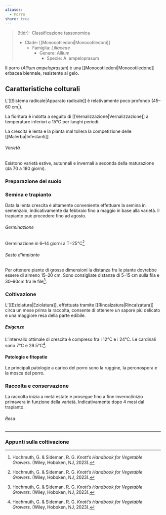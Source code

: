 ```yaml
---
aliases:
  - Porro
share: true
---
```


> [!tldr]- Classificazione tassonomica
> - Clade: [[Monocotiledoni|Monocotiledoni]]
> 	- Famiglia: *Liliaceae*
> 		- Genere: Allium
> 			- Specie: A. ampeloprasum

Il porro (*Allium ampeloprasum*) è una [[Monocotiledoni|Monocotiledone]] erbacea biennale, resistente al gelo.

## Caratteristiche colturali
L’[[Sistema radicale|Apparato radicale]] è relativamente poco profondo (45–60 cm[^1]).

La fioritura è indotta a seguito di [[Vernalizzazione|Vernalizzazione]] a temperature inferiori a 15°C per lunghi periodi.

La crescita è lenta e la pianta mal tollera la competizione delle [[Malerba|Infestanti]].
###### Varietà
Esistono varietà estive, autunnali e invernali a seconda della maturazione (da 70 a 180 giorni).
### Preparazione del suolo
### Semina e trapianto
Data la lenta crescita è altamente conveniente effettuare la semina in semenzaio, indicativamente da febbraio fino a maggio in base alla varietà.
Il trapianto può procedere fino ad agosto.
###### Germinazione
Germinazione in 6–14 giorni a T=25°C[^1]
###### Sesto d’impianto
Per ottenere piante di grosse dimensioni la distanza fra le piante dovrebbe essere di almeno 15–20 cm.
Sono consigliate distanze di 5–15 cm sulla fila e 30–90cm fra le file[^1].
### Coltivazione
L’[[Eziolatura|Eziolatura]], effettuata tramite [[Rincalzatura|Rincalzatura]] circa un mese prima la raccolta, consente di ottenere un sapore più delicato e una maggiore resa della parte edibile.
##### Esigenze
L’intervallo ottimale di crescita è compreso fra i 12°C e i 24°C. Le cardinali sono 7°C e 29.5°C[^1].

#### Patologie e fitopatie
Le principali patologie a carico del porro sono la ruggine, la peronospora e la mosca del porro.

### Raccolta e conservazione
La raccolta inizia a metà estate e prosegue fino a fine inverno/inizio primavera in funzione della varietà. Indicativamente dopo 4 mesi dal trapianto.
###### Resa


---
### Appunti sulla coltivazione

[^1]: Hochmuth, G. & Sideman, R. G. _Knott’s Handbook for Vegetable Growers_. (Wiley, Hoboken, NJ, 2023).